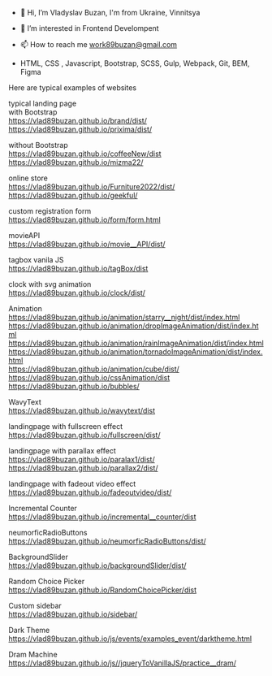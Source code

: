 - 👋 Hi, I’m Vladyslav Buzan, I'm from Ukraine, Vinnitsya
- 👀 I’m interested in Frontend Develompent

- 📫 How to reach me work89buzan@gmail.com

-    HTML, CSS , Javascript, Bootstrap, SCSS, Gulp, Webpack, Git, BEM, Figma

Here are typical examples of websites </br>

typical landing page  </br>
with Bootstrap</br>
https://vlad89buzan.github.io/brand/dist/</br>
https://vlad89buzan.github.io/prixima/dist/</br>

without Bootstrap</br>
https://vlad89buzan.github.io/coffeeNew/dist  </br>
https://vlad89buzan.github.io/mizma22/  </br>

online store  </br>
https://vlad89buzan.github.io/Furniture2022/dist/ </br>
https://vlad89buzan.github.io/geekful/  </br>

custom registration form  </br>
https://vlad89buzan.github.io/form/form.html  </br>

movieAPI </br>
https://vlad89buzan.github.io/movie__API/dist/ </br>

tagbox vanila JS</br>
https://vlad89buzan.github.io/tagBox/dist
</br>

clock with svg animation </br>
https://vlad89buzan.github.io/clock/dist/</br>

Animation</br>
https://vlad89buzan.github.io/animation/starry__night/dist/index.html
https://vlad89buzan.github.io/animation/dropImageAnimation/dist/index.html </br>
https://vlad89buzan.github.io/animation/rainImageAnimation/dist/index.html </br>
https://vlad89buzan.github.io/animation/tornadoImageAnimation/dist/index.html </br>
https://vlad89buzan.github.io/animation/cube/dist/ </br>
https://vlad89buzan.github.io/cssAnimation/dist </br>
https://vlad89buzan.github.io/bubbles/ </br>

WavyText</br>
https://vlad89buzan.github.io/wavytext/dist </br>

landingpage with fullscreen effect</br>
https://vlad89buzan.github.io/fullscreen/dist/
</br>

landingpage with parallax effect</br>
https://vlad89buzan.github.io/paralax1/dist/
</br>
https://vlad89buzan.github.io/parallax2/dist/

landingpage with fadeout video effect</br>
https://vlad89buzan.github.io/fadeoutvideo/dist/
</br>

Incremental Counter</br>
https://vlad89buzan.github.io/incremental__counter/dist <br/>

neumorficRadioButtons</br>
https://vlad89buzan.github.io/neumorficRadioButtons/dist/ </br>

BackgroundSlider </br>
https://vlad89buzan.github.io/backgroundSlider/dist/

Random Choice Picker  </br>
https://vlad89buzan.github.io/RandomChoicePicker/dist  </br>

Custom sidebar  </br>
https://vlad89buzan.github.io/sidebar/  </br>

Dark Theme  </br>
https://vlad89buzan.github.io/js/events/examples_event/darktheme.html  </br>

Dram Machine </br>
https://vlad89buzan.github.io/js//jqueryToVanillaJS/practice__dram/ </br>




